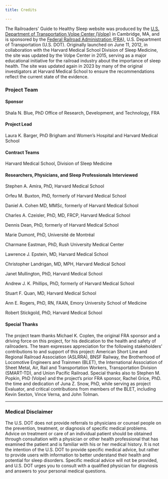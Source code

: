 ```yaml
---
title: Credits

---
```


The Railroaders' Guide to Healthy Sleep website was produced by the [U.S. Department of Transportation Volpe Center (Volpe)](https://www.volpe.dot.gov/) in Cambridge, MA, and is sponsored by the [Federal Railroad Administration (FRA)](https://railroads.dot.gov/), U.S. Department of Transportation (U.S. DOT). Originally launched on June 11, 2012, in collaboration with the Harvard Medical School Division of Sleep Medicine, the site was updated by the Volpe Center in 2015, serving as a major educational initiative for the railroad industry about the importance of sleep health. The site was updated again in 2023 by many of the original investigators at Harvard Medical School to ensure the recommendations reflect the current state of the evidence.

### Project Team

#### Sponsor
Shala N. Blue, PhD
Office of Research, Development, and Technology, FRA

#### Project Lead
Laura K. Barger, PhD
Brigham and Women’s Hospital and Harvard Medical School


#### Contract Teams
Harvard Medical School, Division of Sleep Medicine

#### Researchers, Physicians, and Sleep Professionals Interviewed
Stephen A. Amira, PhD, Harvard Medical School

Orfeu M. Buxton, PhD, formerly of Harvard Medical School

Daniel A. Cohen MD, MMSc, formerly of Harvard Medical School

Charles A. Czeisler, PhD, MD, FRCP, Harvard Medical School

Dennis Dean, PhD, formerly of Harvard Medical School

Marie Dumont, PhD, Université de Montréal

Charmane Eastman, PhD, Rush University Medical Center

Lawrence J. Epstein, MD, Harvard Medical School

Christopher Landrigan, MD, MPH, Harvard Medical School

Janet Mullington, PhD, Harvard Medical School

Andrew J. K. Phillips, PhD, formerly of Harvard Medical School

Stuart F. Quan, MD, Harvard Medical School

Ann E. Rogers, PhD, RN, FAAN, Emory University School of Medicine

Robert Stickgold, PhD, Harvard Medical School

#### Special Thanks
The project team thanks Michael K. Coplen, the original FRA sponsor and a driving force on this project, for his dedication to the health and safety of railroaders. The team expresses appreciation for the following stakeholders’ contributions to and support of this project: American Short Line and Regional Railroad Association (ASLRRA), BNSF Railway, the Brotherhood of Locomotive Engineers and Trainmen (BLET), the International Association of Sheet Metal, Air, Rail and Transportation Workers, Transportation Division (SMART-TD), and Union Pacific Railroad. Special thanks also to Stephen M. Popkin, PhD (Volpe) and the project’s prior FRA sponsor, Rachel Grice, PhD. the time and dedication of Juna Z. Snow, PhD, while serving as project Evaluator, and critical contributions from members of the BLET, including Kevin Sexton, Vince Verna, and John Tolman.

---
### Medical Disclaimer
The U.S. DOT does not provide referrals to physicians or counsel people on the prevention, treatment, or diagnosis of specific medical problems. Advice on treatment or care of an individual patient should be obtained through consultation with a physician or other health professional that has examined the patient and is familiar with his or her medical history. It is not the intention of the U.S. DOT to provide specific medical advice, but rather to provide users with information to better understand their health and potential for sleep disorders. Specific medical advice will not be provided, and U.S. DOT urges you to consult with a qualified physician for diagnosis and answers to your personal medical questions.